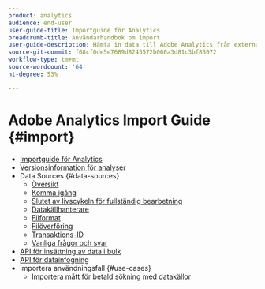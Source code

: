 ```yaml
---
product: analytics
audience: end-user
user-guide-title: Importguide för Analytics
breadcrumb-title: Användarhandbok om import
user-guide-description: Hämta in data till Adobe Analytics från externa källor, antingen i stora volymer eller i realtid.
source-git-commit: f68cf0de5e7689d8245572b060a3d81c3bf85072
workflow-type: tm+mt
source-wordcount: '64'
ht-degree: 53%

---
```



# Adobe Analytics Import Guide {#import}

+ [Importguide för Analytics](home.md)
+ [Versionsinformation för analyser](https://experienceleague.adobe.com/docs/analytics/release-notes/latest.html?lang=sv-SE)
+ Data Sources {#data-sources}
   + [Översikt](data-sources/overview.md)
   + [Komma igång](data-sources/getting-started.md)
   + [Slutet av livscykeln för fullständig bearbetning](data-sources/full-processing-eol.md)
   + [Datakällhanterare](data-sources/manage.md)
   + [Filformat](data-sources/file-format.md)
   + [Filöverföring](data-sources/file-upload.md)
   + [Transaktions-ID](data-sources/transactionid.md)
   + [Vanliga frågor och svar](data-sources/faq.md)
+ [API för insättning av data i bulk](bulk-data-insertion-api/bulk-data-insert.md)
+ [API för datainfogning](c-data-insertion-api/c-data-insertion-api.md)
+ Importera användningsfall {#use-cases}
   + [Importera mått för betald sökning med datakällor](use-cases/paid-search-metrics.md)
